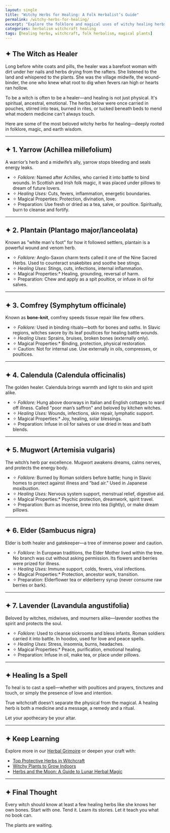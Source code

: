 ```yaml
---
layout: single
title: "Witchy Herbs for Healing: A Folk Herbalist’s Guide"
permalink: /witchy-herbs-for-healing/
excerpt: "Explore the folklore and magical uses of witchy healing herbs like yarrow, plantain, comfrey, and more. Learn how traditional witches worked with plants to mend body, heart, and spirit."
categories: herbalism witchcraft healing
tags: [healing herbs, witchcraft, folk herbalism, magical plants]
---
```


## ✦ The Witch as Healer

Long before white coats and pills, the healer was a barefoot woman with dirt under her nails and herbs drying from the rafters. She listened to the land and whispered to the plants. She was the village midwife, the wound-binder, the one who knew what root to dig when fevers ran high or hearts ran hollow.

To be a witch is often to be a healer—and healing is not just physical. It's spiritual, ancestral, emotional. The herbs below were once carried in pouches, stirred into teas, burned in rites, or tucked beneath beds to mend what modern medicine can't always touch.

Here are some of the most beloved witchy herbs for healing—deeply rooted in folklore, magic, and earth wisdom.

---

## ✦ 1. **Yarrow (Achillea millefolium)**

A warrior’s herb and a midwife’s ally, yarrow stops bleeding and seals energy leaks.

- ✧ *Folklore:* Named after Achilles, who carried it into battle to bind wounds. In Scottish and Irish folk magic, it was placed under pillows to dream of future lovers.
- ✧ *Healing Uses:* Cuts, fevers, inflammation, energetic boundaries.
- ✧ Magical Properties: Protection, divination, love.
- ✧ Preparation: Use fresh or dried as a tea, salve, or poultice. Spiritually, burn to cleanse and fortify.

---

## ✦ 2. **Plantain (Plantago major/lanceolata)**

Known as "white man's foot" for how it followed settlers, plantain is a powerful wound and venom herb.

- ✧ *Folklore:* Anglo-Saxon charm texts called it one of the Nine Sacred Herbs. Used to counteract snakebites and soothe bee stings.
- ✧ *Healing Uses:* Stings, cuts, infections, internal inflammation.
- ✧ Magical Properties:* Healing, grounding, reversal of harm.
- ✧ Preparation: Chew and apply as a spit poultice, or infuse in oil for salves.

---

## ✦ 3. **Comfrey (Symphytum officinale)**

Known as **bone-knit**, comfrey speeds tissue repair like few others.

- ✧ *Folklore:* Used in binding rituals—both for bones and oaths. In Slavic regions, witches swore by its leaf poultices for healing battle wounds.
- ✧ *Healing Uses:* Sprains, bruises, broken bones (externally only).
- ✧ Magical Properties:* Binding, protection, physical restoration.
- ✧ Caution: Not for internal use. Use externally in oils, compresses, or poultices.

---

## ✦ 4. **Calendula (Calendula officinalis)**

The golden healer. Calendula brings warmth and light to skin and spirit alike.

- ✧ *Folklore:* Hung above doorways in Italian and English cottages to ward off illness. Called "poor man’s saffron" and beloved by kitchen witches.
- ✧ *Healing Uses:* Wounds, infections, skin repair, lymphatic support.
- ✧ Magical Properties:* Joy, healing, solar blessings.
- ✧ Preparation: Infuse in oil for salves or use dried in teas and bath blends.

---

## ✦ 5. **Mugwort (Artemisia vulgaris)**

The witch’s herb par excellence. Mugwort awakens dreams, calms nerves, and protects the energy body.

- ✧ *Folklore:* Burned by Roman soldiers before battle; hung in Slavic homes to protect against illness and “bad air.” Used in Japanese moxibustion.
- ✧ *Healing Uses:* Nervous system support, menstrual relief, digestive aid.
- ✧ Magical Properties:* Psychic protection, dreamwork, spirit travel.
- ✧ Preparation: Burn as incense, brew into tea (lightly), or make dream pillows.

---

## ✦ 6. **Elder (Sambucus nigra)**

Elder is both healer and gatekeeper—a tree of immense power and caution.

- ✧ *Folklore:* In European traditions, the Elder Mother lived within the tree. No branch was cut without asking permission. Its flowers and berries were prized for illness.
- ✧ *Healing Uses:* Immune support, colds, fevers, viral infections.
- ✧ Magical Properties:* Protection, ancestor work, transition.
- ✧ Preparation: Elderflower tea or elderberry syrup (never consume raw berries or bark).

---

## ✦ 7. **Lavender (Lavandula angustifolia)**

Beloved by witches, midwives, and mourners alike—lavender soothes the spirit and protects the soul.

- ✧ *Folklore:* Used to cleanse sickrooms and bless infants. Roman soldiers carried it into battle. In hoodoo, used for love and peace spells.
- ✧ *Healing Uses:* Stress, insomnia, burns, headaches.
- ✧ Magical Properties:* Peace, purification, emotional healing.
- ✧ Preparation: Infuse in oil, make tea, or place under pillows.

---

## ✦ Healing Is a Spell

To heal is to cast a spell—whether with poultices and prayers, tinctures and touch, or simply the presence of love and intention.

True witchcraft doesn’t separate the physical from the magical. A healing herb is both a medicine and a message, a remedy and a ritual.

Let your apothecary be your altar.

---

## ✦ Keep Learning

Explore more in our [Herbal Grimoire](/herbal-grimoire/) or deepen your craft with:

- [Top Protective Herbs in Witchcraft](/top-protective-herbs-witchcraft/)
- [Witchy Plants to Grow Indoors](/witchy-plants-to-grow-indoors/)
- [Herbs and the Moon: A Guide to Lunar Herbal Magic](/herbs-and-moon-magic/)

---

## ✦ Final Thought

Every witch should know at least a few healing herbs like she knows her own bones. Start with one. Tend it. Learn its stories. Let it teach you what no book can.

The plants are waiting.

